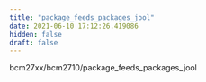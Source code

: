 ```yaml
---
title: "package_feeds_packages_jool"
date: 2021-06-10 17:12:26.419086
hidden: false
draft: false
---
```


bcm27xx/bcm2710/package_feeds_packages_jool

